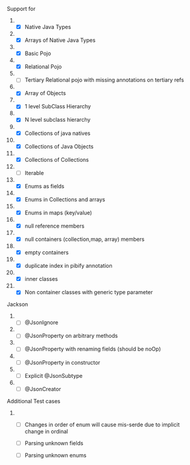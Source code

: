 Support for

1.
    - [x] Native Java Types
2.
    - [x] Arrays of Native Java Types
3.
    - [x] Basic Pojo
4.
    - [x] Relational Pojo
5.
    - [ ] Tertiary Relational pojo with missing annotations on tertiary refs
6.
    - [x] Array of Objects
7.
    - [x] 1 level SubClass Hierarchy
8.
    - [x] N level subclass hierarchy
9.
    - [x] Collections of java natives
10.
    - [x] Collections of Java Objects
11.
    - [x] Collections of Collections
12.
    - [ ] Iterable
13.
    - [x] Enums as fields
14.
    - [x] Enums in Collections and arrays
15.
    - [x] Enums in maps (key/value)
16.
    - [x] null reference members
17.
    - [x] null containers (collection,map, array) members
18.
    - [x] empty containers
19.
    - [x] duplicate index in pibify annotation
20.
    - [x] inner classes
21.
    - [x] Non container classes with generic type parameter

Jackson

1.
    - [ ] @JsonIgnore
2.
    - [ ] @JsonProperty on arbitrary methods
3.
    - [ ] @JsonProperty with renaming fields (should be noOp)
4.
    - [ ] @JsonProperty in constructor
5.
    - [ ] Explicit @JsonSubtype
6.
    - [ ] @JsonCreator

Additional Test cases

1.
    - [ ] Changes in order of enum will cause mis-serde due to implicit change in ordinal
   - [ ] Parsing unknown fields
   - [ ] Parsing unknown enums

